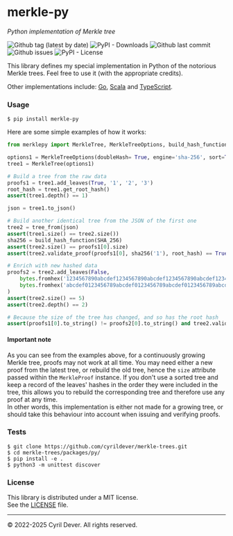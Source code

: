 # merkle-py
_Python implementation of Merkle tree_

![Github tag (latest by date)](https://img.shields.io/github/v/tag/cyrildever/merkle-trees)
![PyPI - Downloads](https://img.shields.io/pypi/dm/merkle-py)
![Github last commit](https://img.shields.io/github/last-commit/cyrildever/merkle-trees)
![Github issues](https://img.shields.io/github/issues/cyrildever/merkle-trees)
![PyPI - License](https://img.shields.io/pypi/l/merkle-py)

This library defines my special implementation in Python of the notorious Merkle trees. Feel free to use it (with the appropriate credits).

Other implementations include: [Go](../go/README.md), [Scala](../scala/README.md) and [TypeScript](../ts/README.md).

### Usage

```console
$ pip install merkle-py
```

Here are some simple examples of how it works:
```python
from merklepy import MerkleTree, MerkleTreeOptions, build_hash_function, SHA_256

options1 = MerkleTreeOptions(doubleHash= True, engine='sha-256', sort=True)
tree1 = MerkleTree(options1)

# Build a tree from the raw data
proofs1 = tree1.add_leaves(True, '1', '2', '3')
root_hash = tree1.get_root_hash()
assert(tree1.depth() == 1)

json = tree1.to_json()

# Build another identical tree from the JSON of the first one
tree2 = tree_from(json)
assert(tree1.size() == tree2.size())
sha256 = build_hash_function(SHA_256)
assert(tree2.size() == proofs1[0].size)
assert(tree2.validate_proof(proofs1[0], sha256('1'), root_hash) == True)

# Enrich with new hashed data
proofs2 = tree2.add_leaves(False,
    bytes.fromhex('1234567890abcdef1234567890abcdef1234567890abcdef1234567890abcdef'),
    bytes.fromhex('abcdef0123456789abcdef0123456789abcdef0123456789abcdef0123456789')
)
assert(tree2.size() == 5)
assert(tree2.depth() == 2)

# Because the size of the tree has changed, and so has the root hash
assert(proofs1[0].to_string() != proofs2[0].to_string() and tree2.validate_proof(proofs1[0], sha256('1'), root_hash) == False)
```

#### Important note

As you can see from the examples above, for a continuously growing Merkle tree, proofs may not work at all time. You may need either a new proof from the latest tree, or rebuild the old tree, hence the `size` attribute passed within the `MerkleProof` instance. If you don't use a sorted tree and keep a record of the leaves' hashes in the order they were included in the tree, this allows you to rebuild the corresponding tree and therefore use any proof at any time. \
In other words, this implementation is either not made for a growing tree, or should take this behaviour into account when issuing and verifying proofs.



### Tests

```console
$ git clone https://github.com/cyrildever/merkle-trees.git
$ cd merkle-trees/packages/py/
$ pip install -e .
$ python3 -m unittest discover
```


### License

This library is distributed under a MIT license. \
See the [LICENSE](LICENSE) file.


<hr />
&copy; 2022-2025 Cyril Dever. All rights reserved.